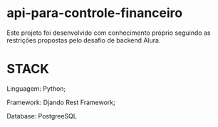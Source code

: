 # api-para-controle-financeiro
Este projeto foi desenvolvido com conhecimento próprio seguindo as restrições propostas pelo desafio de backend Alura.

# STACK
Linguagem: Python;

Framework: Djando Rest Framework;

Database: PostgreeSQL

